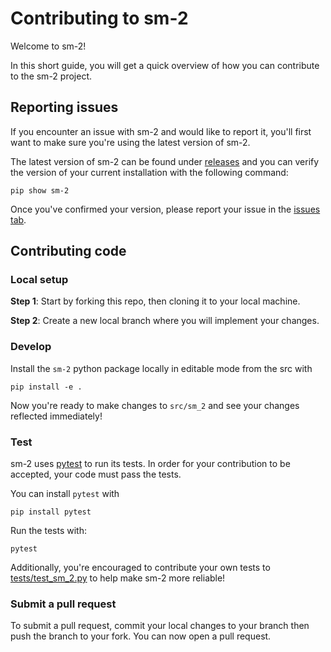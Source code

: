 # Contributing to sm-2

Welcome to sm-2!

In this short guide, you will get a quick overview of how you can contribute to the sm-2 project.

## Reporting issues

If you encounter an issue with sm-2 and would like to report it, you'll first want to make sure you're using the latest version of sm-2.

The latest version of sm-2 can be found under [releases](https://github.com/open-spaced-repetition/sm-2/releases) and you can verify the version of your current installation with the following command:
```
pip show sm-2
```

Once you've confirmed your version, please report your issue in the [issues tab](https://github.com/open-spaced-repetition/sm-2/issues).

## Contributing code

### Local setup

**Step 1**: Start by forking this repo, then cloning it to your local machine.

**Step 2**: Create a new local branch where you will implement your changes.

### Develop

Install the `sm-2` python package locally in editable mode from the src with
```
pip install -e .
```

Now you're ready to make changes to `src/sm_2` and see your changes reflected immediately!

### Test

sm-2 uses [pytest](https://docs.pytest.org) to run its tests. In order for your contribution to be accepted, your code must pass the tests.

You can install `pytest` with
```
pip install pytest
```

Run the tests with:
```
pytest
```

Additionally, you're encouraged to contribute your own tests to [tests/test_sm_2.py](tests/test_sm_2.py) to help make sm-2 more reliable!

### Submit a pull request

To submit a pull request, commit your local changes to your branch then push the branch to your fork. You can now open a pull request.